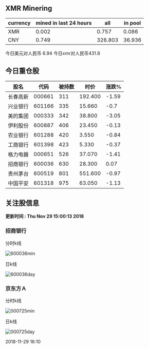 ## XMR Minering

|currency|mined in last 24 hours|all|in pool|
|---|---|---|---|
|XMR|0.002|0.757|0.086|
|CNY|0.749|326.803|36.936|

今日美元对人民币 6.94	今日xmr对人民币431.8


## 今日重仓股 

|股名|代码|被持数|时价|涨跌%|
|---|---|---|---|---|
|长春高新|000661|311|192.400|-1.59|
|兴业银行|601166|335|15.660|-0.7|
|美的集团|000333|342|38.800|-3.05|
|伊利股份|600887|406|23.450|-0.13|
|农业银行|601288|420|3.550|-0.84|
|工商银行|601398|423|5.330|-0.37|
|格力电器|000651|526|37.070|-1.41|
|招商银行|600036|630|28.300|0.07|
|贵州茅台|600519|801|551.600|-0.97|
|中国平安|601318|975|63.050|-1.13|

## 关注股信息
**更新时间 : Thu Nov 29 15:00:13 2018**
### 招商银行 
分时k线

![600036min](http://image.sinajs.cn/newchart/min/n/sh600036.gif)

日k线

![600036day](http://image.sinajs.cn/newchart/daily/n/sh600036.gif)

### 京东方Ａ 
分时k线

![000725min](http://image.sinajs.cn/newchart/min/n/sz000725.gif)

日k线

![000725day](http://image.sinajs.cn/newchart/daily/n/sz000725.gif)

2018-11-29 16:10